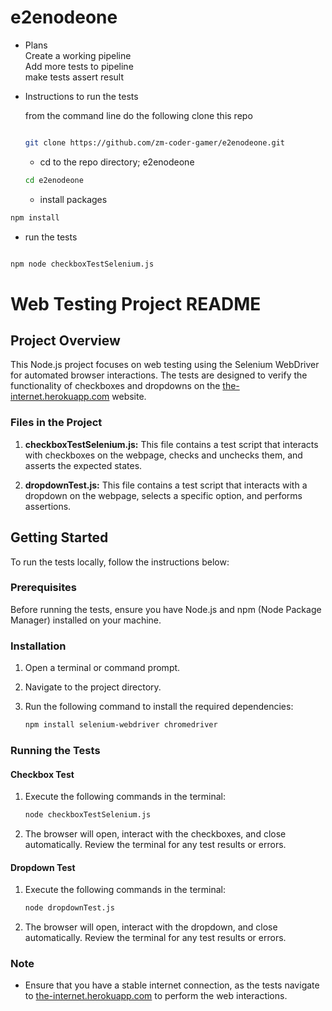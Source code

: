 # e2enodeone
* Plans \
Create a working pipeline \
Add more tests to pipeline \
make tests assert result


* Instructions to run the tests

  from the command line do the following
  clone this repo
  ```bash

  git clone https://github.com/zm-coder-gamer/e2enodeone.git
  
  ```
  * cd to the repo directory; e2enodeone
  ```bash
  cd e2enodeone
  ```

  * install packages
 ```bash
npm install
```
  * run the tests
```bash

npm node checkboxTestSelenium.js

```

# Web Testing Project README

## Project Overview

This Node.js project focuses on web testing using the Selenium WebDriver for automated browser interactions. The tests are designed to verify the functionality of checkboxes and dropdowns on the [the-internet.herokuapp.com](https://the-internet.herokuapp.com/) website.

### Files in the Project

1. **checkboxTestSelenium.js:** This file contains a test script that interacts with checkboxes on the webpage, checks and unchecks them, and asserts the expected states.

2. **dropdownTest.js:** This file contains a test script that interacts with a dropdown on the webpage, selects a specific option, and performs assertions.

## Getting Started

To run the tests locally, follow the instructions below:

### Prerequisites

Before running the tests, ensure you have Node.js and npm (Node Package Manager) installed on your machine.

### Installation

1. Open a terminal or command prompt.
2. Navigate to the project directory.
3. Run the following command to install the required dependencies:

   ```bash
   npm install selenium-webdriver chromedriver
   ```

### Running the Tests

#### Checkbox Test

1. Execute the following commands in the terminal:

   ```bash
   node checkboxTestSelenium.js
   ```

2. The browser will open, interact with the checkboxes, and close automatically. Review the terminal for any test results or errors.

#### Dropdown Test

1. Execute the following commands in the terminal:

   ```bash
   node dropdownTest.js
   ```

2. The browser will open, interact with the dropdown, and close automatically. Review the terminal for any test results or errors.

### Note

- Ensure that you have a stable internet connection, as the tests navigate to [the-internet.herokuapp.com](https://the-internet.herokuapp.com/) to perform the web interactions.


